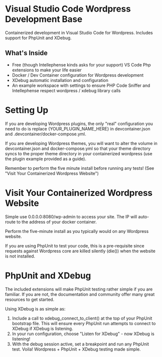 # Visual Studio Code Wordpress Development Base
Containerized development in Visual Studio Code for Wordpress. Includes support for PhpUnit and XDebug.

## What's Inside
- Free (though Intellephense kinds asks for your support) VS Code Php extensions to make your life easier
- Docker / Dev Container configuration for Wordpress development
- XDebug automatic installation and configuration
- An example workspace with settings to ensure PHP Code Sniffer and Intellephense respect wordpress / xdebug library calls

# Setting Up
If you are developing Wordpress plugins, the only "real" configuration you need to do is replace {YOUR_PLUGIN_NAME_HERE} in devcontainer.json and .devcontainer/docker-compose.yml.

If you are developing Wordpress themes, you will want to alter the volume in devcontainer.json and docker-compose.yml so that your theme directory syncs to the proper theme directory in your containerized wordpress (use the plugin example provided as a guide).

Remember to perform the five minute install before running any tests! (See "Visit Your Containerized Wordpress Website")

# Visit Your Containerized Wordpress Website
Simple use 0.0.0.0:8080/wp-admin to access your site. The IP will auto-route to the address of your docker container.

Perform the five-minute install as you typically would on any Wordpress website. 

If you are using PhpUnit to test your code, this is a pre-requisite since requests against Wordpress core are killed silently (die()) when the website is not installed.

# PhpUnit and XDebug
The included extensions will make PhpUnit testing rather simple if you are familiar. If you are not, the documentation and community offer many great resources to get started.

Using XDebug is as simple as:
1. Include a call to xdebug_connect_to_client() at the top of your PhpUnit bootstrap file. This will ensure every PhpUnit run attempts to connect to XDebug if XDebug is listening.
2. In your run configuration, choose "Listen for XDebug" - now XDebug is listening!
3. With the debug session active, set a breakpoint and run any PhpUnit test. Voila! Wordpress + PhpUnit + XDebug testing made simple.
